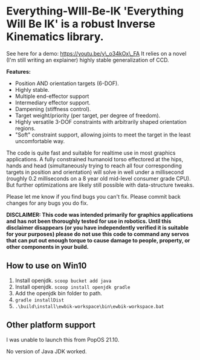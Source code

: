 # Everything-WIll-Be-IK 'Everything Will Be IK' is a robust Inverse Kinematics library.  
  
See here for a demo: https://youtu.be/y\_o34kOx\_FA It relies on a novel (I'm still writing an explainer) highly stable generalization of CCD.  
  
**Features:**

*   Position AND orientation targets (6-DOF).
*   Highly stable.
*   Multiple end-effector support
*   Intermediary effector support.
*   Dampening (stiffness control).
*   Target weight/priority (per target, per degree of freedom).
*   Highly versatile 3-DOF constraints with arbitrarily shaped orientation regions.
*   "Soft" constraint support, allowing joints to meet the target in the least uncomfortable way.

  
The code is quite fast and suitable for realtime use in most graphics applications. A fully constrained humanoid torso effectored at the hips, hands and head (simultaneously trying to reach all four corresponding targets in position and orientation) will solve in well under a millisecond (roughly 0.2 milliseconds on a 8 year old mid-level consumer grade CPU). But further optimizations are likely still possible with data-structure tweaks.  
  
Please let me know if you find bugs you can't fix. Please commit back changes for any bugs you do fix.  
  
**DISCLAIMER: This code was intended primarily for graphics applications and has not been thoroughly tested for use in robotics. Until this disclaimer disappears (or you have independently verified it is suitable for your purposes) please do not use this code to command any servos that can put out enough torque to cause damage to people, property, or other components in your build.**

## How to use on Win10

1. Install openjdk. `scoop bucket add java`
1. Install openjdk. `scoop install openjdk gradle`
1. Add the openjdk bin folder to path.
1. `gradle installDist`
1. `.\build\install\ewbik-workspace\bin\ewbik-workspace.bat`

## Other platform support

I was unable to launch this from PopOS 21.10.

No version of Java JDK worked.
